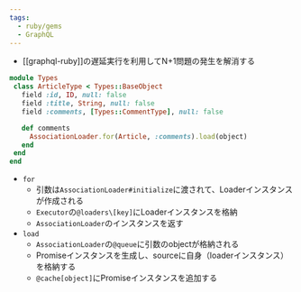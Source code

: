 ```yaml
---
tags:
  - ruby/gems
  - GraphQL
---
```

- [[graphql-ruby]]の遅延実行を利用してN+1問題の発生を解消する
```ruby
module Types
 class ArticleType < Types::BaseObject
   field :id, ID, null: false
   field :title, String, null: false
   field :comments, [Types::CommentType], null: false

   def comments
     AssociationLoader.for(Article, :comments).load(object)
   end
 end
end
```
- `for`
	- 引数は`AssociationLoader#initialize`に渡されて、Loaderインスタンスが作成される
	- `Executor`の`@loaders\[key]`にLoaderインスタンスを格納
	- `AssociationLoader`のインスタンスを返す
- `load`
	- `AssociationLoader`の`@queue`に引数のobjectが格納される
	- Promiseインスタンスを生成し、sourceに自身（loaderインスタンス）を格納する
	- `@cache[object]`にPromiseインスタンスを追加する